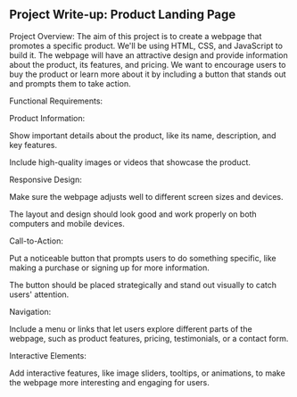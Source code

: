 ## Project Write-up: Product Landing Page 

 

Project Overview: The aim of this project is to create a webpage that promotes a specific product. We'll be using HTML, CSS, and JavaScript to build it. The webpage will have an attractive design and provide information about the product, its features, and pricing. We want to encourage users to buy the product or learn more about it by including a button that stands out and prompts them to take action. 

  

Functional Requirements: 

  

Product Information: 

  

Show important details about the product, like its name, description, and key features. 

  

Include high-quality images or videos that showcase the product. 

  

Responsive Design: 

  

Make sure the webpage adjusts well to different screen sizes and devices. 

  

The layout and design should look good and work properly on both computers and mobile devices. 

  

Call-to-Action: 

  

Put a noticeable button that prompts users to do something specific, like making a purchase or signing up for more information. 

  

The button should be placed strategically and stand out visually to catch users' attention. 

  

Navigation: 

  

Include a menu or links that let users explore different parts of the webpage, such as product features, pricing, testimonials, or a contact form. 

  

Interactive Elements: 

  

Add interactive features, like image sliders, tooltips, or animations, to make the webpage more interesting and engaging for users. 
